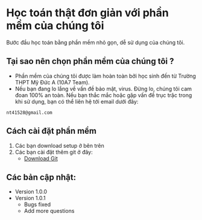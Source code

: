 # Học toán thật đơn giản với phần mềm của chúng tôi
Bước đầu học toán bằng phần mềm nhỏ gọn, dễ sử dụng của chúng tôi.
## Tại sao nên chọn phần mềm của chúng tôi ?
* Phần mềm của chúng tôi được làm hoàn toàn bởi học sinh đến từ Trường THPT Mỹ Đức A (10A7 Team).
* Nếu bạn đang lo lắng về vấn đề bảo mật, virus. Đừng lo, chúng tôi cam đoan 100% an toàn. Nếu bạn thắc mắc hoặc gặp vấn đề trục trặc trong khi sử dụng, bạn có thể liên hệ tới email dưới đây:
```
nt41528@gmail.com
```

## Cách cài đặt phần mềm
1. Các bạn download setup ở bên trên
2. Các bạn cài đặt thêm git ở đây: 
    * [Download Git](https://git-scm.com/download/win)

## Các bản cập nhật:
* Version 1.0.0
* Version 1.0.1
    * Bugs fixed
    * Add more questions
